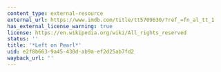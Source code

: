 ```yaml
---
content_type: external-resource
external_url: https://www.imdb.com/title/tt5709630/?ref_=fn_al_tt_1
has_external_license_warning: true
license: https://en.wikipedia.org/wiki/All_rights_reserved
status: ''
title: '*Left on Pearl*'
uid: e2f8b663-9a45-430d-ab9a-ef2d25ab7fd2
wayback_url: ''
---
```

